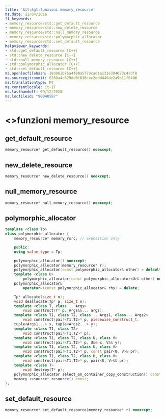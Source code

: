 ```yaml
---
title: '&lt;&gt;funzioni memory_resource'
ms.date: 11/04/2016
f1_keywords:
- memory_resource/std::get_default_resource
- memory_resource/std::new_delete_resource
- memory_resource/std::null_memory_resource
- memory_resource/std::polymorphic_allocator
- memory_resource/std::set_default_resource
helpviewer_keywords:
- std::get_default_resource [C++]
- std::new_delete_resource [C++]
- std::null_memory_resource [C++]
- std::polymorphic_allocator [C++]
- std::set_default_resource [C++]
ms.openlocfilehash: 19d061b75a4f90a5779cad1a131e304623c4adf8
ms.sourcegitcommit: 6280a4c629de0f638ebc2edd446de2a9b11f0406
ms.translationtype: MT
ms.contentlocale: it-IT
ms.lasthandoff: 09/12/2020
ms.locfileid: "90040587"
---
```

# <a name="ltmemory_resourcegt-functions"></a>&lt;&gt;funzioni memory_resource

## <a name="get_default_resource"></a><a name="get_default"></a> get_default_resource

```cpp
memory_resource* get_default_resource() noexcept;
```

## <a name="new_delete_resource"></a><a name="new_delete"></a> new_delete_resource

```cpp
memory_resource* new_delete_resource() noexcept;
```

## <a name="null_memory_resource"></a><a name="null_memory"></a> null_memory_resource

```cpp
memory_resource* null_memory_resource() noexcept;
```

## <a name="polymorphic_allocator"></a><a name="poly_alloc"></a> polymorphic_allocator

```cpp
template <class Tp>
class polymorphic_allocator {
    memory_resource* memory_rsrc; // exposition only

    public:
    using value_type = Tp;

    polymorphic_allocator() noexcept;
    polymorphic_allocator(memory_resource* r);
    polymorphic_allocator(const polymorphic_allocator& other) = default;
    template <class U>
        polymorphic_allocator(const polymorphic_allocator<U>& other) noexcept;
    polymorphic_allocator&
        operator=(const polymorphic_allocator& rhs) = delete;

    Tp* allocate(size_t n);
    void deallocate(Tp* p, size_t n);
    template <class T, class... Args>
        void construct(T* p, Args&&... args);
    template <class T1, class T2, class... Args1, class... Args2>
        void construct(pair<T1,T2>* p, piecewise_construct_t,
    tuple<Args1...> x, tuple<Args2...> y);
    template <class T1, class T2>
        void construct(pair<T1,T2>* p);
    template <class T1, class T2, class U, class V>
        void construct(pair<T1,T2>* p, U&& x, V&& y);
    template <class T1, class T2, class U, class V>
        void construct(pair<T1,T2>* p, const pair<U, V>& pr);
    template <class T1, class T2, class U, class V>
        void construct(pair<T1,T2>* p, pair<U, V>&& pr);
    template <class T>
        void destroy(T* p);
    polymorphic_allocator select_on_container_copy_construction() const;
    memory_resource* resource() const;
};
```

## <a name="set_default_resource"></a><a name="set_default"></a> set_default_resource

```cpp
memory_resource* set_default_resource(memory_resource* r) noexcept;
```
